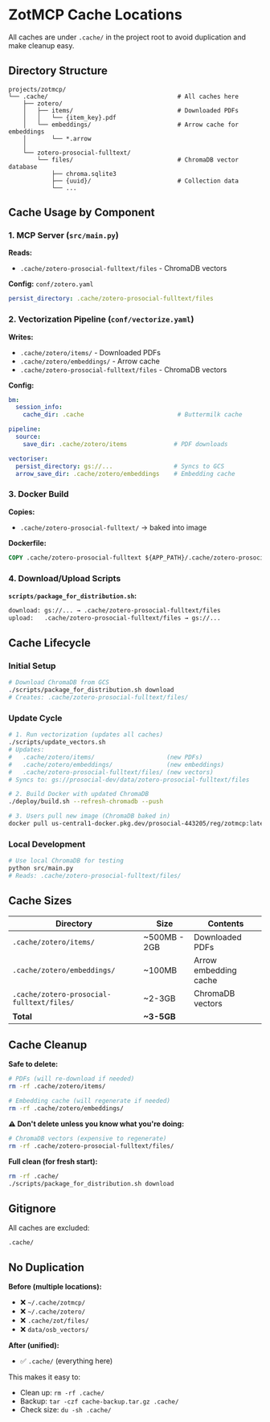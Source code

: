# ZotMCP Cache Locations

All caches are under `.cache/` in the project root to avoid duplication and make cleanup easy.

## Directory Structure

```
projects/zotmcp/
└── .cache/                                    # All caches here
    ├── zotero/
    │   ├── items/                             # Downloaded PDFs
    │   │   └── {item_key}.pdf
    │   └── embeddings/                        # Arrow cache for embeddings
    │       └── *.arrow
    │
    └── zotero-prosocial-fulltext/
        └── files/                             # ChromaDB vector database
            ├── chroma.sqlite3
            ├── {uuid}/                        # Collection data
            └── ...
```

## Cache Usage by Component

### 1. MCP Server (`src/main.py`)

**Reads:**
- `.cache/zotero-prosocial-fulltext/files` - ChromaDB vectors

**Config:** `conf/zotero.yaml`
```yaml
persist_directory: .cache/zotero-prosocial-fulltext/files
```

### 2. Vectorization Pipeline (`conf/vectorize.yaml`)

**Writes:**
- `.cache/zotero/items/` - Downloaded PDFs
- `.cache/zotero/embeddings/` - Arrow cache
- `.cache/zotero-prosocial-fulltext/files` - ChromaDB vectors

**Config:**
```yaml
bm:
  session_info:
    cache_dir: .cache                          # Buttermilk cache

pipeline:
  source:
    save_dir: .cache/zotero/items             # PDF downloads

vectoriser:
  persist_directory: gs://...                 # Syncs to GCS
  arrow_save_dir: .cache/zotero/embeddings    # Embedding cache
```

### 3. Docker Build

**Copies:**
- `.cache/zotero-prosocial-fulltext/` → baked into image

**Dockerfile:**
```dockerfile
COPY .cache/zotero-prosocial-fulltext ${APP_PATH}/.cache/zotero-prosocial-fulltext
```

### 4. Download/Upload Scripts

**`scripts/package_for_distribution.sh`:**
```bash
download: gs://... → .cache/zotero-prosocial-fulltext/files
upload:   .cache/zotero-prosocial-fulltext/files → gs://...
```

## Cache Lifecycle

### Initial Setup

```bash
# Download ChromaDB from GCS
./scripts/package_for_distribution.sh download
# Creates: .cache/zotero-prosocial-fulltext/files/
```

### Update Cycle

```bash
# 1. Run vectorization (updates all caches)
./scripts/update_vectors.sh
# Updates:
#   .cache/zotero/items/                    (new PDFs)
#   .cache/zotero/embeddings/               (new embeddings)
#   .cache/zotero-prosocial-fulltext/files/ (new vectors)
# Syncs to: gs://prosocial-dev/data/zotero-prosocial-fulltext/files

# 2. Build Docker with updated ChromaDB
./deploy/build.sh --refresh-chromadb --push

# 3. Users pull new image (ChromaDB baked in)
docker pull us-central1-docker.pkg.dev/prosocial-443205/reg/zotmcp:latest
```

### Local Development

```bash
# Use local ChromaDB for testing
python src/main.py
# Reads: .cache/zotero-prosocial-fulltext/files/
```

## Cache Sizes

| Directory | Size | Contents |
|-----------|------|----------|
| `.cache/zotero/items/` | ~500MB - 2GB | Downloaded PDFs |
| `.cache/zotero/embeddings/` | ~100MB | Arrow embedding cache |
| `.cache/zotero-prosocial-fulltext/files/` | ~2-3GB | ChromaDB vectors |
| **Total** | **~3-5GB** | |

## Cache Cleanup

**Safe to delete:**
```bash
# PDFs (will re-download if needed)
rm -rf .cache/zotero/items/

# Embedding cache (will regenerate if needed)
rm -rf .cache/zotero/embeddings/
```

**⚠️ Don't delete unless you know what you're doing:**
```bash
# ChromaDB vectors (expensive to regenerate)
rm -rf .cache/zotero-prosocial-fulltext/files/
```

**Full clean (for fresh start):**
```bash
rm -rf .cache/
./scripts/package_for_distribution.sh download
```

## Gitignore

All caches are excluded:
```gitignore
.cache/
```

## No Duplication

**Before (multiple locations):**
- ❌ `~/.cache/zotmcp/`
- ❌ `~/.cache/zotero/`
- ❌ `.cache/zot/files/`
- ❌ `data/osb_vectors/`

**After (unified):**
- ✅ `.cache/` (everything here)

This makes it easy to:
- Clean up: `rm -rf .cache/`
- Backup: `tar -czf cache-backup.tar.gz .cache/`
- Check size: `du -sh .cache/`
